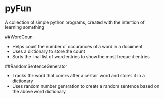 pyFun
=====

A collection of simple python programs, created with the intention of learning something

##WordCount

- Helps count the number of occurances of a word in a document
- Uses a dictionary to store the count
- Sorts the final list of word entries to show the most frequent entries

##RandomSentenceGenerator

- Tracks the word that comes after a certain word and stores it in a dictionary
- Uses random number generation to create a random sentence based on the above word dictionary

